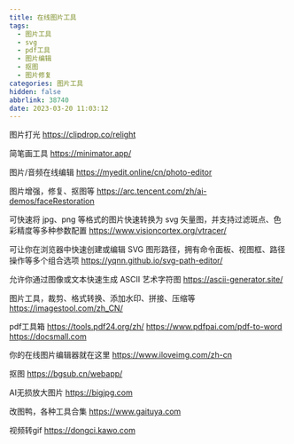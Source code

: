 ```yaml
---
title: 在线图片工具
tags:
  - 图片工具
  - svg
  - pdf工具
  - 图片编辑
  - 抠图
  - 图片修复
categories: 图片工具
hidden: false
abbrlink: 38740
date: 2023-03-20 11:03:12
---
```


图片打光
https://clipdrop.co/relight

简笔画工具
https://minimator.app/

图片/音频在线编辑
https://myedit.online/cn/photo-editor

图片增强，修复、抠图等
https://arc.tencent.com/zh/ai-demos/faceRestoration

可快速将 jpg、png 等格式的图片快速转换为 svg 矢量图，并支持过滤斑点、色彩精度等多种参数配置
https://www.visioncortex.org/vtracer/

可让你在浏览器中快速创建或编辑 SVG 图形路径，拥有命令面板、视图框、路径操作等多个组合选项
https://yqnn.github.io/svg-path-editor/

允许你通过图像或文本快速生成 ASCII 艺术字符图
https://ascii-generator.site/

图片工具，裁剪、格式转换、添加水印、拼接、压缩等
https://imagestool.com/zh_CN/

pdf工具箱
https://tools.pdf24.org/zh/
https://www.pdfpai.com/pdf-to-word
https://docsmall.com

你的在线图片编辑器就在这里
https://www.iloveimg.com/zh-cn

抠图
https://bgsub.cn/webapp/

AI无损放大图片
https://bigjpg.com

改图鸭，各种工具合集
https://www.gaituya.com

视频转gif
https://dongci.kawo.com